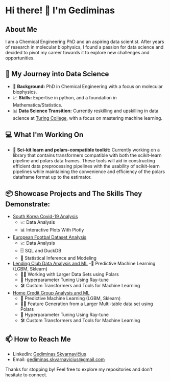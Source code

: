 
# Hi there! 👋 I'm Gediminas

## About Me
I am a Chemical Engineering PhD and an aspiring data scientist. After years of research in molecular biophysics, I found a passion for data science and decided to pivot my career towards it to explore new challenges and opportunities.

## 🚀 My Journey into Data Science
- 🔬 **Background:** PhD in Chemical Engineering with a focus on molecular biophysics.
- 📈 **Skills:** Expertise in python, and a foundation in Mathematics/Statistics.
- 📊 **Data Science Transition:** Currently reskilling and upskilling in data science at [Turing College](https://www.turingcollege.com), with a focus on mastering machine learning.

## 💻 What I'm Working On
- 🤖 **Sci-kit learn and polars-compatible toolkit:** Currently working on a library that contains transformers compatible with both the scikit-learn pipeline and polars data frames. These tools will aid in constructing efficient data preprocessing pipelines with the usability of scikit-learn pipelines while maintaining the convenience and efficiency of the polars dataframe format up to the estimator.

## 📦 Showcase Projects and The Skills They Demonstrate:
* [South Korea Covid-19 Analysis](https://github.com/gediminas-skvarnavicius/s-korea-covid-19-analysis)
  - 📈 Data Analysis
  - 📊 Interactive Plots With Plotly
* [European Footbal Dataset Analysis](https://github.com/gediminas-skvarnavicius/football-db-analysis)
  - 📈 Data Analysis
  - 🗄️ SQL and DuckDB
  - 📐 Statistical Inference and Modeling
* [Lending Club Data Analysis and ML](https://github.com/gediminas-skvarnavicius/lending-club)
   -🤖 Predictive Machine Learning (LGBM, Sklearn)
  - 🐻‍❄️ Working with Larger Data Sets using Polars
  - 🔧 Hyperparameter Tuning Using Ray-tune
  - 🛠️ Custom Transformers and Tools for Machine Learning
* [Home Credit Group Analysis and ML](https://github.com/gediminas-skvarnavicius/home-credit-group-ml)
  - 🤖 Predictive Machine Learning (LGBM, Sklearn)
  - 🐻‍❄️ Feature Generation from a Larger Multi-table data set using Polars
  - 🔧 Hyperparameter Tuning Using Ray-tune
  - 🛠️ Custom Transformers and Tools for Machine Learning


## 📫 How to Reach Me
- LinkedIn: [Gediminas Skvarnavičius](https://www.linkedin.com/in/gediminas-skvarnavicius-25244457)
- Email: gediminas.skvarnavicius@gmail.com

Thanks for stopping by! Feel free to explore my repositories and don't hesitate to connect.
